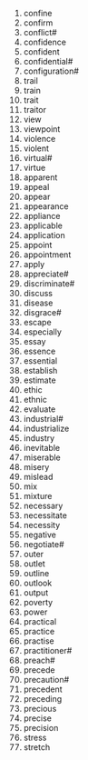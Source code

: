 1. confine
2. confirm
3. conflict#
4. confidence
5. confident
6. confidential#
7. configuration#
8. trail
9. train
10. trait
11. traitor
12. view
13. viewpoint
14. violence
15. violent
16. virtual#
17. virtue
18. apparent
19. appeal
20. appear
21. appearance
22. appliance
23. applicable
24. application
25. appoint
26. appointment
27. apply
28. appreciate#
29. discriminate#
30. discuss
31. disease
32. disgrace#
33. escape
34. especially
35. essay
36. essence
37. essential
38. establish
39. estimate
40. ethic
41. ethnic
42. evaluate
43. industrial#
44. industrialize
45. industry
46. inevitable
47. miserable
48. misery
49. mislead
50. mix
51. mixture
52. necessary
53. necessitate
54. necessity
55. negative
56. negotiate#
57. outer
58. outlet
59. outline
60. outlook
61. output
62. poverty
63. power
64. practical
65. practice
66. practise
67. practitioner#
68. preach#
69. precede
70. precaution#
71. precedent
72. preceding
73. precious
74. precise
75. precision
76. stress
77. stretch

